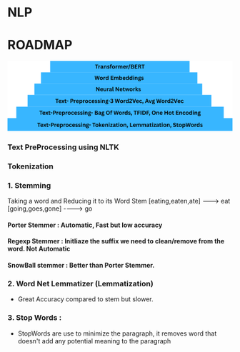 # NLP
# ROADMAP 

<img src="Images/roadmap.png">



### Text PreProcessing using NLTK

### Tokenization 

### 1. Stemming
Taking a word and Reducing it to its Word Stem
[eating,eaten,ate] ---> eat
[going,goes,gone] ----> go

#### Porter Stemmer : Automatic, Fast but low accuracy
#### Regexp Stemmer : Initliaze the suffix we need to clean/remove from the word. Not Automatic
#### SnowBall stemmer : Better than Porter Stemmer. 


### 2. Word Net Lemmatizer (Lemmatization)
- Great Accuracy compared to stem but slower.

### 3. Stop Words :
- StopWords are use to minimize the paragraph, it removes word that doesn't add any potential meaning to the paragraph
